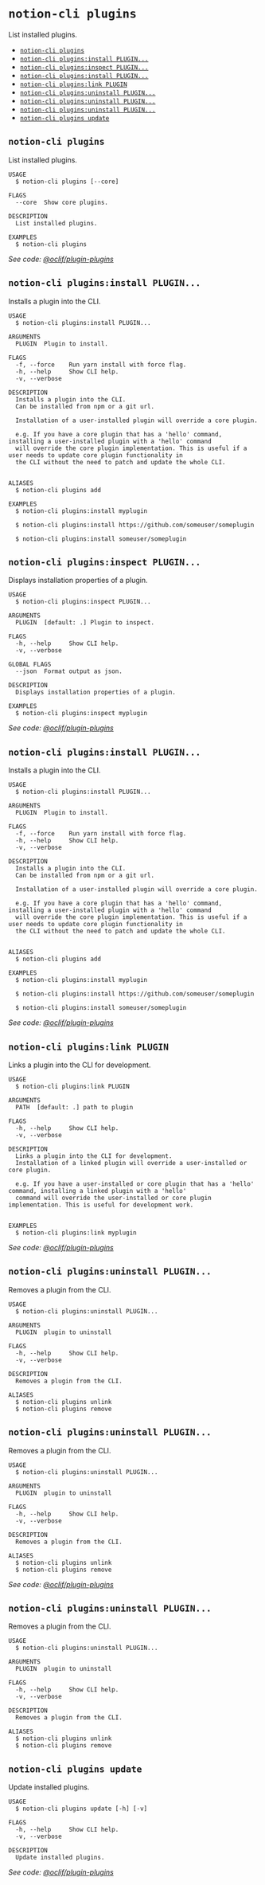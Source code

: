 `notion-cli plugins`
====================

List installed plugins.

* [`notion-cli plugins`](#notion-cli-plugins)
* [`notion-cli plugins:install PLUGIN...`](#notion-cli-pluginsinstall-plugin)
* [`notion-cli plugins:inspect PLUGIN...`](#notion-cli-pluginsinspect-plugin)
* [`notion-cli plugins:install PLUGIN...`](#notion-cli-pluginsinstall-plugin-1)
* [`notion-cli plugins:link PLUGIN`](#notion-cli-pluginslink-plugin)
* [`notion-cli plugins:uninstall PLUGIN...`](#notion-cli-pluginsuninstall-plugin)
* [`notion-cli plugins:uninstall PLUGIN...`](#notion-cli-pluginsuninstall-plugin-1)
* [`notion-cli plugins:uninstall PLUGIN...`](#notion-cli-pluginsuninstall-plugin-2)
* [`notion-cli plugins update`](#notion-cli-plugins-update)

## `notion-cli plugins`

List installed plugins.

```
USAGE
  $ notion-cli plugins [--core]

FLAGS
  --core  Show core plugins.

DESCRIPTION
  List installed plugins.

EXAMPLES
  $ notion-cli plugins
```

_See code: [@oclif/plugin-plugins](https://github.com/oclif/plugin-plugins/blob/v2.4.7/src/commands/plugins/index.ts)_

## `notion-cli plugins:install PLUGIN...`

Installs a plugin into the CLI.

```
USAGE
  $ notion-cli plugins:install PLUGIN...

ARGUMENTS
  PLUGIN  Plugin to install.

FLAGS
  -f, --force    Run yarn install with force flag.
  -h, --help     Show CLI help.
  -v, --verbose

DESCRIPTION
  Installs a plugin into the CLI.
  Can be installed from npm or a git url.

  Installation of a user-installed plugin will override a core plugin.

  e.g. If you have a core plugin that has a 'hello' command, installing a user-installed plugin with a 'hello' command
  will override the core plugin implementation. This is useful if a user needs to update core plugin functionality in
  the CLI without the need to patch and update the whole CLI.


ALIASES
  $ notion-cli plugins add

EXAMPLES
  $ notion-cli plugins:install myplugin 

  $ notion-cli plugins:install https://github.com/someuser/someplugin

  $ notion-cli plugins:install someuser/someplugin
```

## `notion-cli plugins:inspect PLUGIN...`

Displays installation properties of a plugin.

```
USAGE
  $ notion-cli plugins:inspect PLUGIN...

ARGUMENTS
  PLUGIN  [default: .] Plugin to inspect.

FLAGS
  -h, --help     Show CLI help.
  -v, --verbose

GLOBAL FLAGS
  --json  Format output as json.

DESCRIPTION
  Displays installation properties of a plugin.

EXAMPLES
  $ notion-cli plugins:inspect myplugin
```

_See code: [@oclif/plugin-plugins](https://github.com/oclif/plugin-plugins/blob/v2.4.7/src/commands/plugins/inspect.ts)_

## `notion-cli plugins:install PLUGIN...`

Installs a plugin into the CLI.

```
USAGE
  $ notion-cli plugins:install PLUGIN...

ARGUMENTS
  PLUGIN  Plugin to install.

FLAGS
  -f, --force    Run yarn install with force flag.
  -h, --help     Show CLI help.
  -v, --verbose

DESCRIPTION
  Installs a plugin into the CLI.
  Can be installed from npm or a git url.

  Installation of a user-installed plugin will override a core plugin.

  e.g. If you have a core plugin that has a 'hello' command, installing a user-installed plugin with a 'hello' command
  will override the core plugin implementation. This is useful if a user needs to update core plugin functionality in
  the CLI without the need to patch and update the whole CLI.


ALIASES
  $ notion-cli plugins add

EXAMPLES
  $ notion-cli plugins:install myplugin 

  $ notion-cli plugins:install https://github.com/someuser/someplugin

  $ notion-cli plugins:install someuser/someplugin
```

_See code: [@oclif/plugin-plugins](https://github.com/oclif/plugin-plugins/blob/v2.4.7/src/commands/plugins/install.ts)_

## `notion-cli plugins:link PLUGIN`

Links a plugin into the CLI for development.

```
USAGE
  $ notion-cli plugins:link PLUGIN

ARGUMENTS
  PATH  [default: .] path to plugin

FLAGS
  -h, --help     Show CLI help.
  -v, --verbose

DESCRIPTION
  Links a plugin into the CLI for development.
  Installation of a linked plugin will override a user-installed or core plugin.

  e.g. If you have a user-installed or core plugin that has a 'hello' command, installing a linked plugin with a 'hello'
  command will override the user-installed or core plugin implementation. This is useful for development work.


EXAMPLES
  $ notion-cli plugins:link myplugin
```

_See code: [@oclif/plugin-plugins](https://github.com/oclif/plugin-plugins/blob/v2.4.7/src/commands/plugins/link.ts)_

## `notion-cli plugins:uninstall PLUGIN...`

Removes a plugin from the CLI.

```
USAGE
  $ notion-cli plugins:uninstall PLUGIN...

ARGUMENTS
  PLUGIN  plugin to uninstall

FLAGS
  -h, --help     Show CLI help.
  -v, --verbose

DESCRIPTION
  Removes a plugin from the CLI.

ALIASES
  $ notion-cli plugins unlink
  $ notion-cli plugins remove
```

## `notion-cli plugins:uninstall PLUGIN...`

Removes a plugin from the CLI.

```
USAGE
  $ notion-cli plugins:uninstall PLUGIN...

ARGUMENTS
  PLUGIN  plugin to uninstall

FLAGS
  -h, --help     Show CLI help.
  -v, --verbose

DESCRIPTION
  Removes a plugin from the CLI.

ALIASES
  $ notion-cli plugins unlink
  $ notion-cli plugins remove
```

_See code: [@oclif/plugin-plugins](https://github.com/oclif/plugin-plugins/blob/v2.4.7/src/commands/plugins/uninstall.ts)_

## `notion-cli plugins:uninstall PLUGIN...`

Removes a plugin from the CLI.

```
USAGE
  $ notion-cli plugins:uninstall PLUGIN...

ARGUMENTS
  PLUGIN  plugin to uninstall

FLAGS
  -h, --help     Show CLI help.
  -v, --verbose

DESCRIPTION
  Removes a plugin from the CLI.

ALIASES
  $ notion-cli plugins unlink
  $ notion-cli plugins remove
```

## `notion-cli plugins update`

Update installed plugins.

```
USAGE
  $ notion-cli plugins update [-h] [-v]

FLAGS
  -h, --help     Show CLI help.
  -v, --verbose

DESCRIPTION
  Update installed plugins.
```

_See code: [@oclif/plugin-plugins](https://github.com/oclif/plugin-plugins/blob/v2.4.7/src/commands/plugins/update.ts)_
